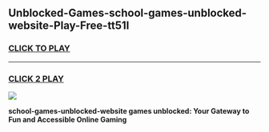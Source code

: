 
## Unblocked-Games-school-games-unblocked-website-Play-Free-tt51l
<h3>
<a href="https://premium76.site?title=school-games-unblocked-website&ref=18A">CLICK TO PLAY</a></h3>
<hr>

<h3>
<a href="https://premium76.site?title=school-games-unblocked-website&ref=18A">CLICK 2 PLAY</a>
  
</h3>

<a href="https://premium76.site?title=school-games-unblocked-website&ref=18A"><img src="https://clearcache.store/games.png"></a>


**school-games-unblocked-website games unblocked: Your Gateway to Fun and Accessible Online Gaming**
